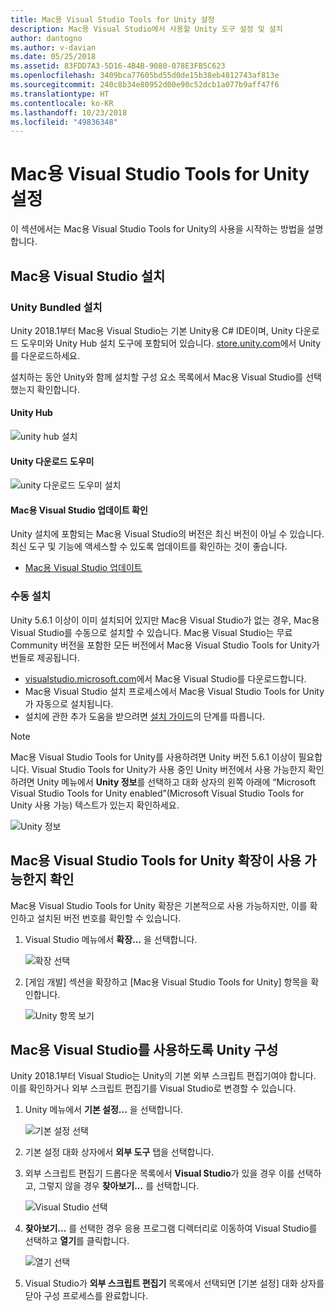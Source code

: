 ```yaml
---
title: Mac용 Visual Studio Tools for Unity 설정
description: Mac용 Visual Studio에서 사용할 Unity 도구 설정 및 설치
author: dantogno
ms.author: v-davian
ms.date: 05/25/2018
ms.assetid: 83FDD7A3-5D16-4B4B-9080-078E3FB5C623
ms.openlocfilehash: 3409bca77605bd55d0de15b38eb4812743af813e
ms.sourcegitcommit: 240c8b34e80952d00e90c52dcb1a077b9aff47f6
ms.translationtype: HT
ms.contentlocale: ko-KR
ms.lasthandoff: 10/23/2018
ms.locfileid: "49836348"
---
```

# <a name="setup-visual-studio-for-mac-tools-for-unity"></a>Mac용 Visual Studio Tools for Unity 설정

이 섹션에서는 Mac용 Visual Studio Tools for Unity의 사용을 시작하는 방법을 설명합니다.

## <a name="install-visual-studio-for-mac"></a>Mac용 Visual Studio 설치

### <a name="unity-bundled-installation"></a>Unity Bundled 설치

Unity 2018.1부터 Mac용 Visual Studio는 기본 Unity용 C# IDE이며, Unity 다운로드 도우미와 Unity Hub 설치 도구에 포함되어 있습니다. [store.unity.com](https://store.unity.com/)에서 Unity를 다운로드하세요.

설치하는 동안 Unity와 함께 설치할 구성 요소 목록에서 Mac용 Visual Studio를 선택했는지 확인합니다.

#### <a name="unity-hub"></a>Unity Hub

![unity hub 설치](media/setup-vsmac-tools-unity-image7.png)

#### <a name="unity-download-assistant"></a>Unity 다운로드 도우미

![unity 다운로드 도우미 설치](media/setup-vsmac-tools-unity-image8.png)

#### <a name="check-for-updates-to-visual-studio-for-mac"></a>Mac용 Visual Studio 업데이트 확인

Unity 설치에 포함되는 Mac용 Visual Studio의 버전은 최신 버전이 아닐 수 있습니다. 최신 도구 및 기능에 액세스할 수 있도록 업데이트를 확인하는 것이 좋습니다.

* [Mac용 Visual Studio 업데이트](update.md)

### <a name="manual-installation"></a>수동 설치

Unity 5.6.1 이상이 이미 설치되어 있지만 Mac용 Visual Studio가 없는 경우, Mac용 Visual Studio를 수동으로 설치할 수 있습니다. Mac용 Visual Studio는 무료 Community 버전을 포함한 모든 버전에서 Mac용 Visual Studio Tools for Unity가 번들로 제공됩니다.

* [visualstudio.microsoft.com](https://visualstudio.microsoft.com/)에서 Mac용 Visual Studio를 다운로드합니다.
* Mac용 Visual Studio 설치 프로세스에서 Mac용 Visual Studio Tools for Unity가 자동으로 설치됩니다.
* 설치에 관한 추가 도움을 받으려면 [설치 가이드](installation.md)의 단계를 따릅니다.

> [!NOTE]
> Mac용 Visual Studio Tools for Unity를 사용하려면 Unity 버전 5.6.1 이상이 필요합니다. Visual Studio Tools for Unity가 사용 중인 Unity 버전에서 사용 가능한지 확인하려면 Unity 메뉴에서 **Unity 정보**를 선택하고 대화 상자의 왼쪽 아래에 “Microsoft Visual Studio Tools for Unity enabled”(Microsoft Visual Studio Tools for Unity 사용 가능) 텍스트가 있는지 확인하세요.
>
> ![Unity 정보](media/setup-vsmac-tools-unity-image3.png)

## <a name="confirm-that-the-visual-studio-for-mac-tools-for-unity-extension-is-enabled"></a>Mac용 Visual Studio Tools for Unity 확장이 사용 가능한지 확인

Mac용 Visual Studio Tools for Unity 확장은 기본적으로 사용 가능하지만, 이를 확인하고 설치된 버전 번호를 확인할 수 있습니다.

1. Visual Studio 메뉴에서 **확장...** 을 선택합니다.

   ![확장 선택](media/setup-vsmac-tools-unity-image1.png)

2. [게임 개발] 섹션을 확장하고 [Mac용 Visual Studio Tools for Unity] 항목을 확인합니다.

   ![Unity 항목 보기](media/setup-vsmac-tools-unity-image2.png)

## <a name="configure-unity-for-use-with-visual-studio-for-mac"></a>Mac용 Visual Studio를 사용하도록 Unity 구성

Unity 2018.1부터 Visual Studio는 Unity의 기본 외부 스크립트 편집기여야 합니다. 이를 확인하거나 외부 스크립트 편집기를 Visual Studio로 변경할 수 있습니다.

1. Unity 메뉴에서 **기본 설정...** 을 선택합니다.

   ![기본 설정 선택](media/setup-vsmac-tools-unity-image4.png)

2. 기본 설정 대화 상자에서 **외부 도구** 탭을 선택합니다.

3. 외부 스크립트 편집기 드롭다운 목록에서 **Visual Studio**가 있을 경우 이를 선택하고, 그렇지 않을 경우 **찾아보기...** 를 선택합니다.

   ![Visual Studio 선택](media/setup-vsmac-tools-unity-image5.png)

4. **찾아보기...** 를 선택한 경우 응용 프로그램 디렉터리로 이동하여 Visual Studio를 선택하고 **열기**를 클릭합니다.

   ![열기 선택](media/setup-vsmac-tools-unity-image6.png)

5. Visual Studio가 **외부 스크립트 편집기** 목록에서 선택되면 [기본 설정] 대화 상자를 닫아 구성 프로세스를 완료합니다.
